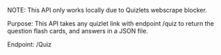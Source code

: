 <!-- 
cheerio - npm i cheerio
express - npm i express
axios - npm i axios   ( Send HTTP requests [GET][POST] ETC) 
-->

NOTE: This API only works locally due to Quizlets webscrape blocker.

Purpose: This API takes any quizlet link with endpoint /quiz to return the question flash cards, and answers in a JSON file.

Endpoint: /Quiz

